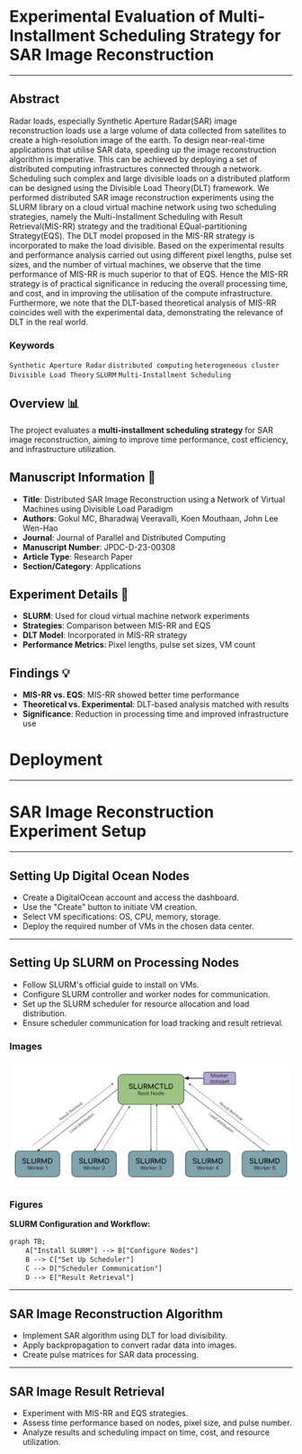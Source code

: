 # Experimental Evaluation of Multi-Installment Scheduling Strategy for SAR Image Reconstruction

---
## Abstract 
Radar loads, especially Synthetic Aperture Radar(SAR) image reconstruction loads use a large volume of data collected from satellites to create a high-resolution image of the earth. To design near-real-time applications that utilise SAR data, speeding up the image reconstruction algorithm is imperative. This can be achieved by deploying a set of distributed computing infrastructures connected through a network. Scheduling such complex and large divisible loads on a distributed platform can be designed using the Divisible Load Theory(DLT) framework. We performed distributed SAR image reconstruction experiments using the SLURM library on a cloud virtual machine network using two scheduling strategies, namely the Multi-Installment Scheduling with Result Retrieval(MIS-RR) strategy and the traditional EQual-partitioning Strategy(EQS). The DLT model proposed in the MIS-RR strategy is incorporated to make the load divisible. Based on the experimental results and performance analysis carried out using different pixel lengths, pulse set sizes, and the number of virtual machines, we observe that the time performance of MIS-RR is much superior to that of EQS. Hence the MIS-RR strategy is of practical significance in reducing the overall processing time, and cost, and in improving the utilisation of the compute infrastructure. Furthermore, we note that the DLT-based theoretical analysis of MIS-RR coincides well with the experimental data, demonstrating the relevance of DLT in the real world.

### Keywords
`Synthetic Aperture Radar` `distributed computing` `heterogeneous cluster` `Divisible Load Theory` `SLURM` `Multi-Installment Scheduling`

## Overview 📊
The project evaluates a **multi-installment scheduling strategy** for SAR image reconstruction, aiming to improve time performance, cost efficiency, and infrastructure utilization.

## Manuscript Information 📝
- **Title**: Distributed SAR Image Reconstruction using a Network of Virtual Machines using Divisible Load Paradigm
- **Authors**: Gokul MC, Bharadwaj Veeravalli, Koen Mouthaan, John Lee Wen-Hao
- **Journal**: Journal of Parallel and Distributed Computing
- **Manuscript Number**: JPDC-D-23-00308
- **Article Type**: Research Paper
- **Section/Category**: Applications

## Experiment Details 🔬
- **SLURM**: Used for cloud virtual machine network experiments
- **Strategies**: Comparison between MIS-RR and EQS
- **DLT Model**: Incorporated in MIS-RR strategy
- **Performance Metrics**: Pixel lengths, pulse set sizes, VM count

## Findings 💡
- **MIS-RR vs. EQS**: MIS-RR showed better time performance
- **Theoretical vs. Experimental**: DLT-based analysis matched with results
- **Significance**: Reduction in processing time and improved infrastructure use

# Deployment 
---

# SAR Image Reconstruction Experiment Setup
---

## Setting Up Digital Ocean Nodes
- Create a DigitalOcean account and access the dashboard.
- Use the "Create" button to initiate VM creation.
- Select VM specifications: OS, CPU, memory, storage.
- Deploy the required number of VMs in the chosen data center.

---
## Setting Up SLURM on Processing Nodes
- Follow SLURM's official guide to install on VMs.
- Configure SLURM controller and worker nodes for communication.
- Set up the SLURM scheduler for resource allocation and load distribution.
- Ensure scheduler communication for load tracking and result retrieval.

### Images
<div style="background: white;"> <img  src='img/expslt1.jpg' alt='SLURM Architection'> </div>


### Figures
**SLURM Configuration and Workflow:**
~~~mermaid
graph TB;
    A["Install SLURM"] --> B["Configure Nodes"]
    B --> C["Set Up Scheduler"]
    C --> D["Scheduler Communication"]
    D --> E["Result Retrieval"]
~~~

---
## SAR Image Reconstruction Algorithm
- Implement SAR algorithm using DLT for load divisibility.
- Apply backpropagation to convert radar data into images.
- Create pulse matrices for SAR data processing.

---
## SAR Image Result Retrieval
- Experiment with MIS-RR and EQS strategies.
- Assess time performance based on nodes, pixel size, and pulse number.
- Analyze results and scheduling impact on time, cost, and resource utilization.


